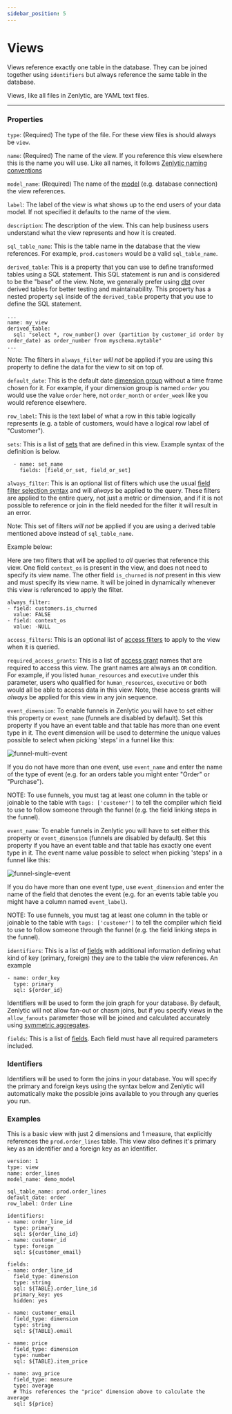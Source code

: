 ```yaml
---
sidebar_position: 5
---
```


# Views

Views reference exactly one table in the database. They can be joined together using `identifiers` but always reference the same table in the database.

Views, like all files in Zenlytic, are YAML text files.

---

### Properties

`type`: (Required) The type of the file. For these view files is should always be `view`.

`name`: (Required) The name of the view. If you reference this view elsewhere this is the name you will use. Like all names, it follows [Zenlytic naming conventions](1_data_modeling.md#naming-conventions)

`model_name`: (Required) The name of the [model](./2_model.md) (e.g. database connection) the view references.

`label`: The label of the view is what shows up to the end users of your data model. If not specified it defaults to the name of the view.

`description`: The description of the view. This can help business users understand what the view represents and how it is created.

`sql_table_name`: This is the table name in the database that the view references. For example, `prod.customers` would be a valid `sql_table_name`.

`derived_table`: This is a property that you can use to define transformed tables using a SQL statement. This SQL statement is run and is considered to be the "base" of the view. Note, we generally prefer using [dbt](https://getdbt.com) over derived tables for better testing and maintainability. This property has a nested property `sql` inside of the `derived_table` property that you use to define the SQL statement.
```
...
name: my_view
derived_table: 
  sql: "select *, row_number() over (partition by customer_id order by order_date) as order_number from myschema.mytable"
...
```
Note: The filters in `always_filter` *will not* be applied if you are using this property to define the data for the view to sit on top of. 

`default_date`: This is the default date [dimension group](92_dimension_group.md) without a time frame chosen for it. For example, if your dimension group is named `order` you would use the value `order` here, not `order_month` or `order_week` like you would reference elsewhere.

`row_label`: This is the text label of what a row in this table logically represents (e.g. a table of customers, would have a logical row label of "Customer").

`sets`: This is a list of [sets](7_set.md) that are defined in this view. Example syntax of the definition is below.
```
  - name: set_name
    fields: [field_or_set, field_or_set]
```

`always_filter`: This is an optional list of filters which use the usual [field filter selection syntax](./94_field_filter.md) and will *always* be applied to the query. These filters are applied to the entire query, not just a metric or dimension, and if it is not possible to reference or join in the field needed for the filter it will result in an error. 

Note: This set of filters *will not* be applied if you are using a derived table mentioned above instead of `sql_table_name`. 

Example below:

Here are two filters that will be applied to *all* queries that reference this view. One field `context_os` is present in the view, and does not need to specify its view name. The other field `is_churned` is *not* present in this view and must specify its view name. It will be joined in dynamically whenever this view is referenced to apply the filter.

```
always_filter:
- field: customers.is_churned
  value: FALSE
- field: context_os
  value: -NULL
```

`access_filters`: This is an optional list of [access filters](./8_access_grants.md#access-filters) to apply to the view when it is queried.

`required_access_grants`: This is a list of [access grant](8_access_grants.md#access-grants) names that are required to access this view. The grant names are always an `OR` condition. For example, if you listed `human_resources` and `executive` under this parameter, users who qualified for `human_resources`, `executive` or both would all be able to access data in this view. Note, these access grants will *always* be applied for this view in any join sequence.

`event_dimension`: To enable funnels in Zenlytic you will have to set either this property or `event_name` (funnels are disabled by default). Set this property if you have an event table and that table has more than one event type in it. The event dimension will be used to determine the unique values possible to select when picking 'steps' in a funnel like this:

![funnel-multi-event](../assets/funnel-multi-event.png)

If you do not have more than one event, use `event_name` and enter the name of the type of event (e.g. for an orders table you might enter "Order" or "Purchase").

NOTE: To use funnels, you must tag at least one column in the table or joinable to the table with `tags: ['customer']` to tell the compiler which field to use to follow someone through the funnel (e.g. the field linking steps in the funnel).

`event_name`: To enable funnels in Zenlytic you will have to set either this property or `event_dimension` (funnels are disabled by default). Set this property if you have an event table and that table has exactly one event type in it. The event name value possible to select when picking 'steps' in a funnel like this:

![funnel-single-event](../assets/funnel-single-event.png)

If you do have more than one event type, use `event_dimension` and enter the name of the field that denotes the event (e.g. for an events table  table you might have a column named `event_label`).

NOTE: To use funnels, you must tag at least one column in the table or joinable to the table with `tags: ['customer']` to tell the compiler which field to use to follow someone through the funnel (e.g. the field linking steps in the funnel).


`identifiers`: This is a list of [fields](9_field.md) with additional information defining what kind of key (primary, foreign) they are to the table the view references. An example 
```
- name: order_key
  type: primary
  sql: ${order_id}
```
Identifiers will be used to form the join graph for your database. By default, Zenlytic will not allow fan-out or chasm joins, but if you specify views in the `allow_fanouts` parameter those will be joined and calculated accurately using [symmetric aggregates](./96_symmetric_aggregates.md).


`fields`: This is a list of [fields](9_field.md). Each field must have all required parameters included.


### Identifiers 

Identifiers will be used to form the joins in your database. You will specify the primary and foreign keys using the syntax below and Zenlytic will automatically make the possible joins available to you through any queries you run.

### Examples

This is a basic view with just 2 dimensions and 1 measure, that explicitly references the `prod.order_lines` table. This view also defines it's primary key as an identifier and a foreign key as an identifier.

```
version: 1
type: view
name: order_lines
model_name: demo_model

sql_table_name: prod.order_lines
default_date: order
row_label: Order Line

identifiers:
- name: order_line_id
  type: primary
  sql: ${order_line_id}
- name: customer_id
  type: foreign
  sql: ${customer_email}

fields:
- name: order_line_id
  field_type: dimension
  type: string
  sql: ${TABLE}.order_line_id
  primary_key: yes
  hidden: yes

- name: customer_email
  field_type: dimension
  type: string
  sql: ${TABLE}.email

- name: price
  field_type: dimension
  type: number
  sql: ${TABLE}.item_price

- name: avg_price
  field_type: measure
  type: average
  # This references the "price" dimension above to calculate the average
  sql: ${price} 
```